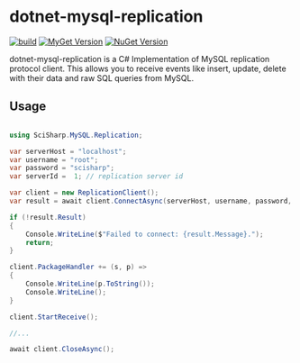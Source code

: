 # dotnet-mysql-replication

[![build](https://github.com/SciSharp/dotnet-mysql-replication/actions/workflows/build.yaml/badge.svg)](https://github.com/SciSharp/dotnet-mysql-replication/actions/workflows/build.yaml)
[![MyGet Version](https://img.shields.io/myget/scisharp/vpre/SciSharp.MySQL.Replication)](https://www.myget.org/feed/scisharp/package/nuget/SciSharp.MySQL.Replication)
[![NuGet Version](https://img.shields.io/nuget/v/SciSharp.MySQL.Replication.svg?style=flat)](https://www.nuget.org/packages/SciSharp.MySQL.Replication/)

dotnet-mysql-replication is a C# Implementation of MySQL replication protocol client. This allows you to receive events like insert, update, delete with their data and raw SQL queries from MySQL.

## Usage

```csharp

using SciSharp.MySQL.Replication;

var serverHost = "localhost";
var username = "root";
var password = "scisharp";
var serverId =  1; // replication server id

var client = new ReplicationClient();
var result = await client.ConnectAsync(serverHost, username, password, serverId);

if (!result.Result)
{
    Console.WriteLine($"Failed to connect: {result.Message}.");
    return;
}

client.PackageHandler += (s, p) =>
{
    Console.WriteLine(p.ToString());
    Console.WriteLine();
}

client.StartReceive();

//...

await client.CloseAsync();

```
